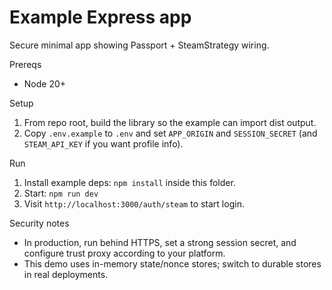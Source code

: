 # Example Express app

Secure minimal app showing Passport + SteamStrategy wiring.

Prereqs
- Node 20+

Setup
1. From repo root, build the library so the example can import dist output.
2. Copy `.env.example` to `.env` and set `APP_ORIGIN` and `SESSION_SECRET` (and `STEAM_API_KEY` if you want profile info).

Run
1. Install example deps: `npm install` inside this folder.
2. Start: `npm run dev`
3. Visit `http://localhost:3000/auth/steam` to start login.

Security notes
- In production, run behind HTTPS, set a strong session secret, and configure trust proxy according to your platform.
- This demo uses in-memory state/nonce stores; switch to durable stores in real deployments.
